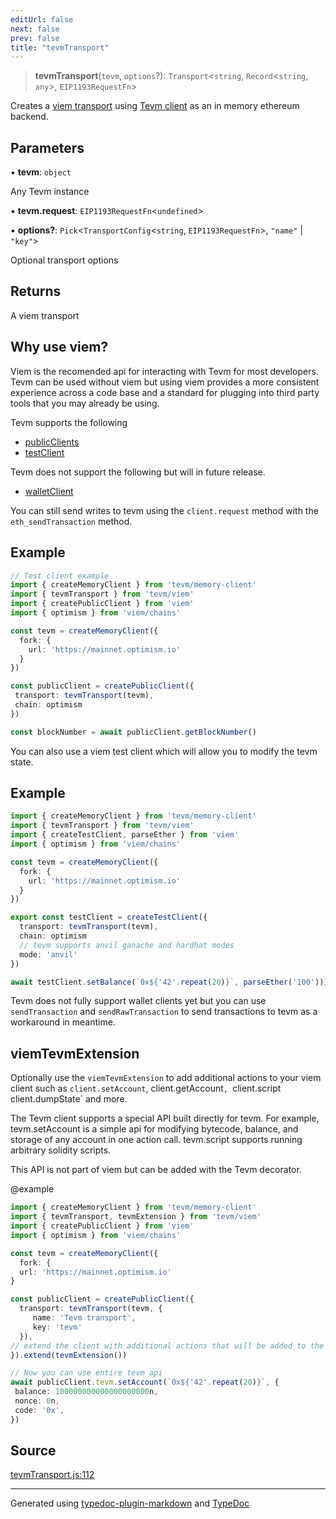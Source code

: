 ```yaml
---
editUrl: false
next: false
prev: false
title: "tevmTransport"
---
```


> **tevmTransport**(`tevm`, `options`?): `Transport`\<`string`, `Record`\<`string`, `any`\>, `EIP1193RequestFn`\>

Creates a [viem transport](https://viem.sh/docs/glossary/types#transport) using [Tevm client](https://tevm.sh/reference/tevm/client-types/type-aliases/tevmclient) as an in memory ethereum backend.

## Parameters

▪ **tevm**: `object`

Any Tevm instance

▪ **tevm.request**: `EIP1193RequestFn`\<`undefined`\>

▪ **options?**: `Pick`\<`TransportConfig`\<`string`, `EIP1193RequestFn`\>, `"name"` \| `"key"`\>

Optional transport options

## Returns

A viem transport

## Why use viem?

Viem is the recomended api for interacting with Tevm for most developers. Tevm can be used without
viem but using viem provides a more consistent experience across a code base and a standard for 
plugging into third party tools that you may already be using.

Tevm supports the following
- [publicClients](https://viem.sh/docs/clients/public.html)
- [testClient](https://viem.sh/docs/clients/test.html)

Tevm does not support the following but will in future release. 
- [walletClient](https://viem.sh/docs/clients/wallet.html)

You can still send writes to tevm using the `client.request` method with the `eth_sendTransaction` method.

## Example

```typescript
// Test client example
import { createMemoryClient } from 'tevm/memory-client'
import { tevmTransport } from 'tevm/viem'
import { createPublicClient } from 'viem'
import { optimism } from 'viem/chains'

const tevm = createMemoryClient({
  fork: {
    url: 'https://mainnet.optimism.io'
  }
})

const publicClient = createPublicClient({
 transport: tevmTransport(tevm),
 chain: optimism
})

const blockNumber = await publicClient.getBlockNumber()
```

You can also use a viem test client which will allow you to modify the tevm state.

## Example

```typescript
import { createMemoryClient } from 'tevm/memory-client'
import { tevmTransport } from 'tevm/viem'
import { createTestClient, parseEther } from 'viem'
import { optimism } from 'viem/chains'

const tevm = createMemoryClient({
  fork: {
    url: 'https://mainnet.optimism.io'
  }
})

export const testClient = createTestClient({
  transport: tevmTransport(tevm),
  chain: optimism
  // tevm supports anvil ganache and hardhat modes
  mode: 'anvil'
})

await testClient.setBalance(`0x${'42'.repeat(20)}`, parseEther('100')))
```

Tevm does not fully support wallet clients yet but you can use `sendTransaction` and `sendRawTransaction` to send transactions to tevm
as a workaround in meantime.

## viemTevmExtension

Optionally use the `viemTevmExtension` to add additional actions to your viem client
such as `client.setAccount`, client.getAccount`, `client.script` `client.dumpState` and more.

The Tevm client supports a special API built directly for tevm. For example, tevm.setAccount is a simple
api for modifying bytecode, balance, and storage of any account in one action call. tevm.script supports
running arbitrary solidity scripts.

This API is not part of viem but can be added with the Tevm decorator.

@example
```typescript
import { createMemoryClient } from 'tevm/memory-client'
import { tevmTransport, tevmExtension } from 'tevm/viem'
import { createPublicClient } from 'viem'
import { optimism } from 'viem/chains'

const tevm = createMemoryClient({
  fork: {
  url: 'https://mainnet.optimism.io'
}

const publicClient = createPublicClient({
  transport: tevmTransport(tevm, {
  	 name: 'Tevm transport',
  	 key: 'tevm'
  }),
// extend the client with additional actions that will be added to the `tevm` namespace
}).extend(tevmExtension())

// Now you can use entire tevm api
await publicClient.tevm.setAccount(`0x${'42'.repeat(20)}`, {
 balance: 100000000000000000000n,
 nonce: 0n,
 code: '0x',
})
```

## Source

[tevmTransport.js:112](https://github.com/evmts/tevm-monorepo/blob/main/extensions/viem/src/tevmTransport.js#L112)

***
Generated using [typedoc-plugin-markdown](https://www.npmjs.com/package/typedoc-plugin-markdown) and [TypeDoc](https://typedoc.org/)
